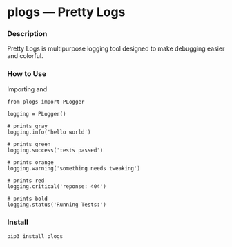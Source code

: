 # plogs — Pretty Logs 

### Description
Pretty Logs is multipurpose logging tool designed to make debugging easier and colorful. 

### How to Use
Importing and 
```python3
from plogs import PLogger

logging = PLogger()

# prints gray 
logging.info('hello world')

# prints green 
logging.success('tests passed')

# prints orange
logging.warning('something needs tweaking')

# prints red 
logging.critical('reponse: 404')

# prints bold
logging.status('Running Tests:')
```

### Install
```
pip3 install plogs
```
